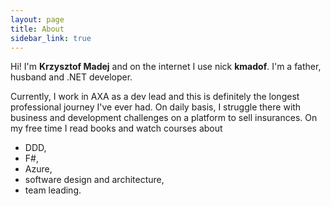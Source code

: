 ```yaml
---
layout: page
title: About
sidebar_link: true
---
```


Hi! I'm **Krzysztof Madej** and on the internet I use nick **kmadof**. I'm a father, husband and .NET developer.

Currently, I work in AXA as a dev lead and this is definitely the longest professional journey I've ever had. On daily basis, I struggle there with business and development challenges on a platform to sell insurances. On my free time I read books and watch courses about 

* DDD,
* F#,
* Azure,
* software design and architecture,
* team leading.